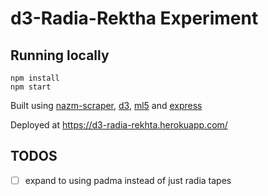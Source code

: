 # d3-Radia-Rektha Experiment

## Running locally
```
npm install
npm start
```

Built using [nazm-scraper](https://github.com/dra-ft/nazm-scraper), [d3](https://d3js.org/), [ml5](https://ml5js.org/) and [express](https://expressjs.com/) 

Deployed at https://d3-radia-rekhta.herokuapp.com/

## TODOS
- [ ] expand to using padma instead of just radia tapes